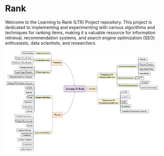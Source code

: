 # Rank 

Welcome to the Learning to Rank (LTR) Project repository. This project is dedicated to implementing and experimenting with various algorithms and techniques for ranking items, making it a valuable resource for information retrieval, recommendation systems, and search engine optimization (SEO) enthusiasts, data scientists, and researchers.


![GitHub Logo](https://github.com/sanazkeshvari/Ranking/blob/main/Untitled.bmp)
